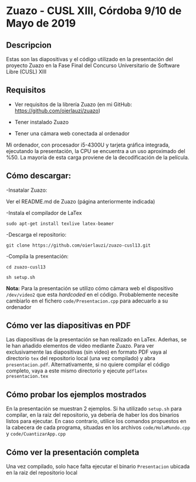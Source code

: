 # Zuazo - CUSL XIII, Córdoba 9/10 de Mayo de 2019

## Descripcion

Estas son las diapositivas y el código utilizado en la presentación del proyecto Zuazo en la Fase Final del 
Concurso Universitario de Software Libre (CUSL) XIII

## Requisitos

- Ver requisitos de la librería Zuazo (en mi GitHub: https://github.com/oierlauzi/zuazo)

- Tener instalado Zuazo

- Tener una cámara web conectada al ordenador

Mi ordenador, con procesador i5-4300U y tarjeta gráfica integrada, ejecutando la presentación, la CPU se encuentra a un uso aproximado del
%50. La mayoría de esta carga proviene de la decodificación de la película.

## Cómo descargar:

-Insatalar Zuazo:

Ver el README.md de Zuazo (página anteriormente indicada)

-Instala el compilador de LaTex

``sudo apt-get install texlive latex-beamer``

-Descarga el repositorio:

``git clone https://github.com/oierlauzi/zuazo-cusl13.git``

-Compila la presentación:

``cd zuazo-cusl13``

``sh setup.sh``

**Nota:** Para la presentación se utilizo cómo cámara web el dispositivo ``/dev/video2`` que esta _hardcoded_ en el código. Probablemente 
necesite cambiarlo en el fichero ``code/Presentacion.cpp`` para adecuarlo a su ordenador

## Cómo ver las diapositivas en PDF

Las diapositivas de la presentación se han realizado en LaTex. Adeḿas, se le han añadido elementos de video mediante Zuazo.
Para ver exclusivamente las diapositivas (sin video) en formato PDF vaya al directorio ``tex`` del repositorio local (una vez compilado)
y abra ``presentacion.pdf``. Alternativamente, si no quiere compilar el código completo, vaya a este mismo directorio y ejecute 
``pdflatex presentacion.tex``

## Cómo probar los ejemplos mostrados

En la presentación se muestran 2 ejemplos. Si ha utilizado ``setup.sh`` para compilar, en la raiz del repositorio, ya debería de haber los 
dos binarios listos para ejecutar. En caso contrario, utilice los comandos propuestos en la cabecera de cada programa, situadas en los archivos 
``code/HolaMundo.cpp`` y ``code/CuantizarApp.cpp``

## Cómo ver la presentación completa

Una vez compilado, solo hace falta ejecutar el binario ``Presentacion`` ubicada en la raiz del repositorio local


